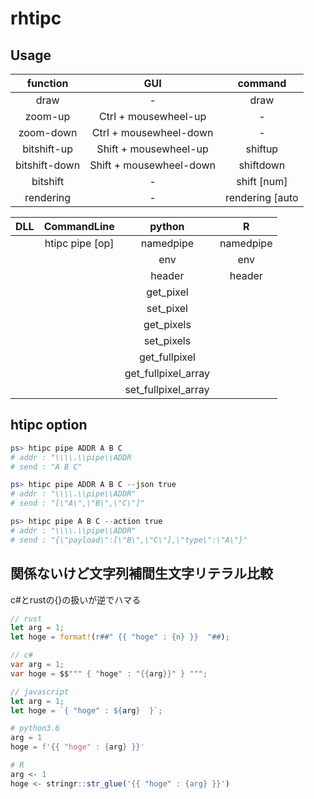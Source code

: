 # rhtipc

## Usage

| function      | GUI                     | command |
| :--:          | :--:                    | :--:    |
| draw          | -                       | draw |
| zoom-up       | Ctrl + mousewheel-up    | - |
| zoom-down     | Ctrl + mousewheel-down  | - |
| bitshift-up   | Shift + mousewheel-up   | shiftup    |
| bitshift-down | Shift + mousewheel-down | shiftdown  |
| bitshift      | -                       | shift [num] |
| rendering     | -                       | rendering [auto | pixelated] |


| DLL           | CommandLine             | python              | R         |
| :--:          | :--:                    | :--:                | :--:      |
|               | htipc pipe [op]         | namedpipe           | namedpipe |
|               |                         | env                 | env       |
|               |                         | header              | header    |
|               |                         | get_pixel           |
|               |                         | set_pixel           |
|               |                         | get_pixels          |
|               |                         | set_pixels          |
|               |                         | get_fullpixel       |
|               |                         | get_fullpixel_array |
|               |                         | set_fullpixel_array |

## htipc option

```ps1
ps> htipc pipe ADDR A B C
# addr : "\\\\.\\pipe\\ADDR
# send : "A B C"

ps> htipc pipe ADDR A B C --json true
# addr : "\\\\.\\pipe\\ADDR"
# send : "[\"A\",\"B\",\"C\"]"

ps> htipc pipe A B C --action true
# addr : "\\\\.\\pipe\\ADDR"
# send : "{\"payload\":[\"B\",\"C\"],\"type\":\"A\"}"
```


## 関係ないけど文字列補間生文字リテラル比較

c#とrustの{}の扱いが逆でハマる

```rust
// rust
let arg = 1;
let hoge = format!(r##" {{ "hoge" : {n} }}  "##);
```

```cs
// c#
var arg = 1;
var hoge = $$""" { "hoge" : "{{arg}}" } """;
```

```javascript
// javascript
let arg = 1;
let hoge = `{ "hoge" : ${arg}  }`;
```

```python
# python3.6
arg = 1
hoge = f'{{ "hoge" : {arg} }}'
```

```R
# R
arg <- 1
hoge <- stringr::str_glue('{{ "hoge" : {arg} }}')
```